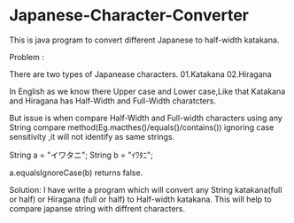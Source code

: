 # Japanese-Character-Converter
This is java program to convert different Japanese to half-width katakana.


Problem : 

There are two types of Japanease characters.
01.Katakana 
02.Hiragana


In English as we know there Upper case and Lower case,Like that Katakana and Hiragana has Half-Width and Full-Width charatcters.

But issue is when compare Half-Width and Full-width characters using any String compare method(Eg.macthes()/equals()/contains()) ignoring case sensitivity ,it will not identify as same strings.

String a  =  "イワタニ";
String b  =  "ｲﾜﾀﾆ";

a.equalsIgnoreCase(b) returns false.


Solution:
I have write a program which will convert any String katakana(full or half) or Hiragana (full or half)
to Half-width katakana.
This will help to compare japanse string with diffrent characters.
